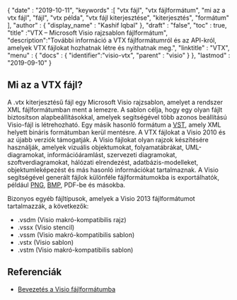 {
  "date" : "2019-10-11",
  "keywords" :[ "vtx fájl", "vtx fájlformátum", "mi az a vtx fájl", "fájl", "vtx példa", "vtx fájl kiterjesztése", "kiterjesztés", "formátum" ],
  "author" : {
    "display_name" : "Kashif Iqbal"
},
  "draft" : "false",
  "toc" : true,
  "title" :"VTX – Microsoft Visio rajzsablon fájlformátum",
  "description":"További információ a VTX fájlformátumról és az API-król, amelyek VTX fájlokat hozhatnak létre és nyithatnak meg.",
  "linktitle" : "VTX",
  "menu" : {
    "docs" : {
	  "identifier":"visio-vtx",
      "parent" : "visio"
}
},
  "lastmod" : "2019-09-10"
}

## Mi az a VTX fájl?

A .vtx kiterjesztésű fájl egy Microsoft Visio rajzsablon, amelyet a rendszer XML fájlformátumban ment a lemezre. A sablon célja, hogy egy olyan fájlt biztosítson alapbeállításokkal, amelyek segítségével több azonos beállítású Visio-fájl is létrehozható. Egy másik hasonló formátum a [VST](/hu/visio/vst/), amely XML helyett bináris formátumban kerül mentésre. A VTX fájlokat a Visio 2010 és az újabb verziók támogatják. A Visio fájlokat olyan rajzok készítésére használják, amelyek vizuális objektumokat, folyamatábrákat, UML-diagramokat, információáramlást, szervezeti diagramokat, szoftverdiagramokat, hálózati elrendezést, adatbázis-modelleket, objektumleképezést és más hasonló információkat tartalmaznak. A Visio segítségével generált fájlok különféle fájlformátumokba is exportálhatók, például [PNG](/hu/image/png/), [BMP](/hu/image/bmp/), PDF-be és másokba.

Bizonyos egyéb fájltípusok, amelyek a Visio 2013 fájlformátumot tartalmazzák, a következők:

* .vsdm (Visio makró-kompatibilis rajz)
* .vssx (Visio stencil)
* .vssm (Visio makró-kompatibilis sablon)
* .vstx (Visio sablon)
* .vstm (Visio makró-kompatibilis sablon)

## Referenciák ##

* [Bevezetés a Visio fájlformátumba](https://learn.microsoft.com/en-us/office/client-developer/visio/introduction-to-the-visio-file-formatvsdx)

